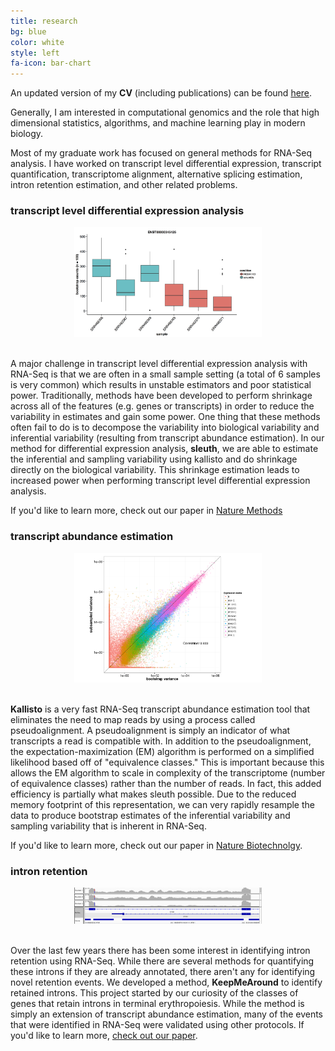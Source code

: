 ```yaml
---
title: research
bg: blue
color: white
style: left
fa-icon: bar-chart
---
```


<p>
An updated version of my <strong>CV</strong> (including publications) can be found <a href="https://github.com/pimentel/cv/raw/master/academic/HaroldPimentel_cv.pdf" target="_blank">here</a>.
</p>
<p>
Generally, I am interested in computational genomics and the role that high dimensional statistics, algorithms, and machine learning play in modern biology.
</p>
<p>
Most of my graduate work has focused on general methods for RNA-Seq analysis.
I have worked on transcript level differential expression, transcript quantification, transcriptome alignment, alternative splicing estimation, intron retention estimation, and other related problems.
</p>


### __transcript level differential expression analysis__

<div class="container" align="center">
  <a href="img/differential_expression.png" target="_blank">
    <img src="img/differential_expression.png" width="300px">
  </a>
</div>

<br>

A major challenge in transcript level differential expression analysis with RNA-Seq is that we are often in a small sample setting (a total of 6 samples is very common) which results in unstable estimators and poor statistical power.
Traditionally, methods have been developed to perform shrinkage across all of the features (e.g. genes or transcripts) in order to reduce the variability in estimates and gain some power.
One thing that these methods often fail to do is to decompose the variability into biological variability and inferential variability (resulting from transcript abundance estimation).
In our method for differential expression analysis, <strong>sleuth</strong>, we are able to estimate the inferential and sampling variability using kallisto and do shrinkage directly on the biological variability.
This shrinkage estimation leads to increased power when performing transcript level differential expression analysis.

If you'd like to learn more, check out our paper in <a href="https://www.nature.com/articles/nmeth.4324" target="_blank">Nature Methods</a>

### __transcript abundance estimation__

<div class="container" align="center">
  <a href="img/bootstrap.png" target="_blank">
    <img src="img/bootstrap.png" width="300px">
  </a>
</div>

<br>

<strong>Kallisto</strong> is a very fast RNA-Seq transcript abundance estimation tool that eliminates the need to map reads by using a process called pseudoalignment.
A pseudoalignment is simply an indicator of what transcripts a read is compatible with.
In addition to the pseudoalignment, the expectation-maximization (EM) algorithm is performed on a simplified likelihood based off of "equivalence classes."
This is important because this allows the EM algorithm to scale in complexity of the transcriptome (number of equivalence classes) rather than the number of reads.
In fact, this added efficiency is partially what makes sleuth possible.
Due to the reduced memory footprint of this representation, we can very rapidly resample the data to produce bootstrap estimates of the inferential variability and sampling variability that is inherent in RNA-Seq.

If you'd like to learn more, check out our paper in <a href="https://www.nature.com/articles/nbt.3519" target="_blank">Nature Biotechnolgy</a>.


### __intron retention__

<div class="container" align="center">
  <a href="img/sf3b1igv.png" target="_blank">
    <img src="img/sf3b1igv.png" width="300px">
  </a>
</div>

<br>

Over the last few years there has been some interest in identifying intron retention using RNA-Seq.
While there are several methods for quantifying these introns if they are already annotated, there aren't any for identifying novel retention events.
We developed a method, <strong>KeepMeAround</strong> to identify retained introns.
This project started by our curiosity of the classes of genes that retain introns in terminal erythropoiesis.
While the method is simply an extension of transcript abundance estimation, many of the events that were identified in RNA-Seq were validated using other protocols.
If you'd like to learn more, <a href="http://nar.oxfordjournals.org/content/early/2015/11/02/nar.gkv1168.full" target="_blank">check out our paper</a>.
